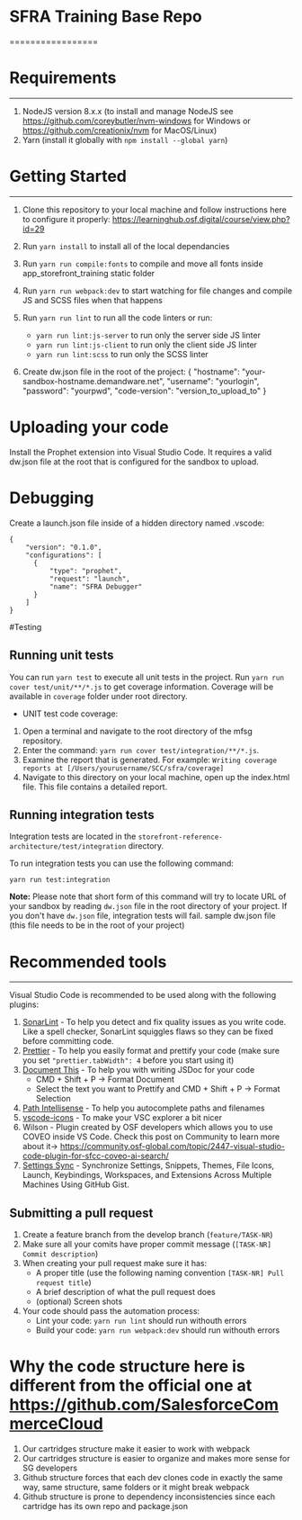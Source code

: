 # SFRA Training Base Repo
=================


# Requirements
------------

1. NodeJS version 8.x.x (to install and manage NodeJS see https://github.com/coreybutler/nvm-windows for Windows or https://github.com/creationix/nvm for MacOS/Linux)
2. Yarn (install it globally with `npm install --global yarn`)


# Getting Started
---------------

1. Clone this repository to your local machine and follow instructions here to configure it properly: https://learninghub.osf.digital/course/view.php?id=29
2. Run `yarn install` to install all of the local dependancies
2. Run `yarn run compile:fonts` to compile and move all fonts inside app_storefront_training static folder
3. Run `yarn run webpack:dev` to start watching for file changes and compile JS and SCSS files when that happens
4. Run `yarn run lint` to run all the code linters or run:
    * `yarn run lint:js-server` to run only the server side JS linter
    * `yarn run lint:js-client` to run only the client side JS linter
    * `yarn run lint:scss` to run only the SCSS linter

5. Create dw.json file in the root of the project:
{
    "hostname": "your-sandbox-hostname.demandware.net",
    "username": "yourlogin",
    "password": "yourpwd",
    "code-version": "version_to_upload_to"
}

# Uploading your code
Install the Prophet extension into Visual Studio Code. It requires a valid dw.json file at the root that is configured for the sandbox to upload.

# Debugging
Create a launch.json file inside of a hidden directory named .vscode:
```
{
    "version": "0.1.0",
    "configurations": [
      {
          "type": "prophet",
          "request": "launch",
          "name": "SFRA Debugger"
      }
    ]
}
```
#Testing
## Running unit tests

You can run `yarn test` to execute all unit tests in the project. Run `yarn run cover test/unit/**/*.js` to get coverage information. Coverage will be available in `coverage` folder under root directory.

* UNIT test code coverage:
1. Open a terminal and navigate to the root directory of the mfsg repository.
2. Enter the command: `yarn run cover test/integration/**/*.js`.
3. Examine the report that is generated. For example: `Writing coverage reports at [/Users/yourusername/SCC/sfra/coverage]`
3. Navigate to this directory on your local machine, open up the index.html file. This file contains a detailed report.

## Running integration tests
Integration tests are located in the `storefront-reference-architecture/test/integration` directory.

To run integration tests you can use the following command:

```
yarn run test:integration
```

**Note:** Please note that short form of this command will try to locate URL of your sandbox by reading `dw.json` file in the root directory of your project. If you don't have `dw.json` file, integration tests will fail.
sample dw.json file (this file needs to be in the root of your project)

# Recommended tools
-----------------

Visual Studio Code is recommended to be used along with the following plugins:

1. [SonarLint](https://marketplace.visualstudio.com/items?itemName=SonarSource.sonarlint-vscode) - To help you detect and fix quality issues as you write code. Like a spell checker, SonarLint squiggles flaws so they can be fixed before committing code.
2. [Prettier](https://marketplace.visualstudio.com/items?itemName=esbenp.prettier-vscode) - To help you easily format and prettify your code (make sure you set `"prettier.tabWidth": 4` before you start using it)
3. [Document This](https://marketplace.visualstudio.com/items?itemName=joelday.docthis) - To help you with writing JSDoc for your code
    * CMD + Shift + P -> Format Document
    * Select the text you want to Prettify and CMD + Shift + P -> Format Selection
4. [Path Intellisense](https://marketplace.visualstudio.com/items?itemName=christian-kohler.path-intellisense) - To help you autocomplete paths and filenames
5. [vscode-icons](https://marketplace.visualstudio.com/items?itemName=robertohuertasm.vscode-icons) - To make your VSC explorer a bit nicer
6. Wilson - Plugin created by OSF developers which allows you to use COVEO inside VS Code. Check this post on Community to learn more about it→ https://community.osf-global.com/topic/2447-visual-studio-code-plugin-for-sfcc-coveo-ai-search/
7. [Settings Sync](https://marketplace.visualstudio.com/items?itemName=Shan.code-settings-sync&ssr=false#overview) - Synchronize Settings, Snippets, Themes, File Icons, Launch, Keybindings, Workspaces, and Extensions Across Multiple Machines Using GitHub Gist.

Submitting a pull request
-------------------------

1. Create a feature branch from the develop branch (`feature/TASK-NR`)
2. Make sure all your comits have proper commit message (`[TASK-NR] Commit description`)
2. When creating your pull request make sure it has:
    * A proper title (use the following naming convention `[TASK-NR] Pull request title`)
    * A brief description of what the pull request does
    * (optional) Screen shots
3. Your code should pass the automation process:
    * Lint your code: `yarn run lint` should run withouth errors
    * Build your code: `yarn run webpack:dev` should run withouth errors

# Why the code structure here is different from the official one at https://github.com/SalesforceCommerceCloud
1. Our cartridges structure make it easier to work with webpack
2. Our cartridges structure is easier to organize and makes more sense for SG developers
3. Github structure forces that each dev clones code in exactly the same way, same structure, same folders or it might break webpack
4. Github structure is prone to dependency inconsistencies since each cartridge has its own repo and package.json